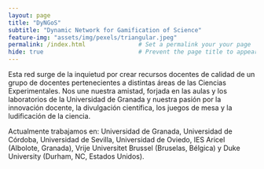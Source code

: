 ```yaml
---
layout: page
title: "DyNGoS" 
subtitle: "Dynamic Network for Gamification of Science"   
feature-img: "assets/img/pexels/triangular.jpeg" 
permalink: /index.html               # Set a permalink your your page
hide: true                           # Prevent the page title to appear in the navbar
---
```


Esta red surge de la inquietud por crear recursos docentes de calidad de un grupo de docentes pertenecientes a distintas áreas de las Ciencias Experimentales. Nos une nuestra amistad, forjada en las aulas y los laboratorios de la Universidad de Granada y nuestra pasión por la innovación docente, la divulgación científica, los juegos de mesa y la ludificación de la ciencia. 

Actualmente trabajamos en: Universidad de Granada, Universidad de Córdoba, Universidad de Sevilla, Universidad de Oviedo, IES Aricel (Albolote, Granada), Vrije Universitet Brussel (Bruselas, Bélgica) y Duke University (Durham, NC, Estados Unidos).


